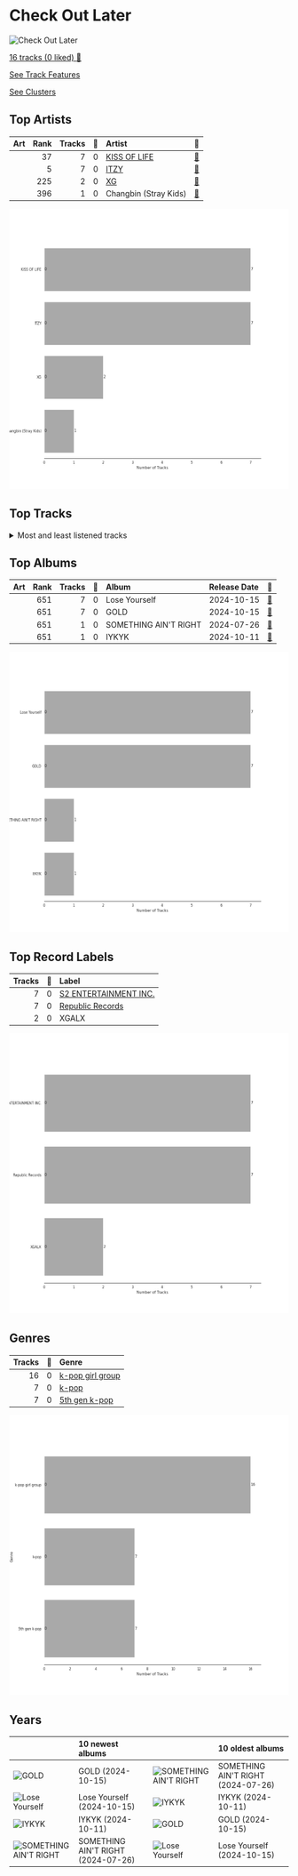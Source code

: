 # Check Out Later


<img src="https://mosaic.scdn.co/640/ab67616d00001e0215175a3af8eb08dbc8c77a31ab67616d00001e021ec62835ddfe95c49db87202ab67616d00001e0255e5d5190db309fe21d2e4c5ab67616d00001e02dd734636e6d28fdc528a839d" alt="Check Out Later" width="100" />

[16 tracks (0 liked) 🔗](https://open.spotify.com/playlist/2FgMW8NMJOZgvHtvDOWBCe)

[See Track Features](audio_features.md)

[See Clusters](clusters/overview.md)

## Top Artists

| Art | Rank | Tracks | 💚 | Artist | 🔗 |
|:---|---:|---:|---:|:---|:---|
| <img src="https://i.scdn.co/image/ab6761610000e5ebbf250c4fdc18bb30560fceb5" alt="" width="50" /> | 37 | 7 | 0 | [KISS OF LIFE](../../artists/kiss_of_life/overview.md) | [🔗](https://open.spotify.com/artist/4TEK9tIkcoxib4GxT3O4ky) |
| <img src="https://i.scdn.co/image/ab6761610000e5eb3448062884d4ad30473e964b" alt="" width="50" /> | 5 | 7 | 0 | [ITZY](../../artists/itzy/overview.md) | [🔗](https://open.spotify.com/artist/2KC9Qb60EaY0kW4eH68vr3) |
| <img src="https://i.scdn.co/image/ab6761610000e5eb853ade83174467adbbb14ddf" alt="" width="50" /> | 225 | 2 | 0 | [XG](../../artists/xg/overview.md) | [🔗](https://open.spotify.com/artist/0LOK81e9H5lr61HlGGHqwA) |
| <img src="https://i.scdn.co/image/ab67616d0000b27337c7b6583eb553169cd15cac" alt="" width="50" /> | 396 | 1 | 0 | Changbin (Stray Kids) | [🔗](https://open.spotify.com/artist/3XSid6KaiKoMAVZs2ug3yw) |

![Bar chart of top 4 artists](../../images/playlists/check_out_later/artists.png)



## Top Tracks




<details>
<summary>Most and least listened tracks</summary>

| Rank | ​ | Most listened tracks | Rank | ​​ | Least listened tracks |
|---:|:---|:---|---:|:---|:---|
| 989 | <img src="https://i.scdn.co/image/ab67616d0000b273dd734636e6d28fdc528a839d" alt="GOLD" width="50" /> | [Imaginary Friend](../../artists/itzy/overview.md) | 989 | <img src="https://i.scdn.co/image/ab67616d0000b27315175a3af8eb08dbc8c77a31" alt="Lose Yourself" width="50" /> | [Get Loud](../../artists/kiss_of_life/overview.md) |
| 989 | <img src="https://i.scdn.co/image/ab67616d0000b27315175a3af8eb08dbc8c77a31" alt="Lose Yourself" width="50" /> | [No One But Us](../../artists/kiss_of_life/overview.md) | 989 | <img src="https://i.scdn.co/image/ab67616d0000b273dd734636e6d28fdc528a839d" alt="GOLD" width="50" /> | [Mr. Vampire (Final Ver.)](../../artists/itzy/overview.md) |
| 989 | <img src="https://i.scdn.co/image/ab67616d0000b273dd734636e6d28fdc528a839d" alt="GOLD" width="50" /> | [Supernatural](../../artists/itzy/overview.md) | 989 | <img src="https://i.scdn.co/image/ab67616d0000b27315175a3af8eb08dbc8c77a31" alt="Lose Yourself" width="50" /> | [Chemistry](../../artists/kiss_of_life/overview.md) |
| 989 | <img src="https://i.scdn.co/image/ab67616d0000b27315175a3af8eb08dbc8c77a31" alt="Lose Yourself" width="50" /> | [R.E.M](../../artists/kiss_of_life/overview.md) | 989 | <img src="https://i.scdn.co/image/ab67616d0000b27355e5d5190db309fe21d2e4c5" alt="SOMETHING AIN&#x27;T RIGHT" width="50" /> | [SOMETHING AIN'T RIGHT](../../artists/xg/overview.md) |
| 989 | <img src="https://i.scdn.co/image/ab67616d0000b273dd734636e6d28fdc528a839d" alt="GOLD" width="50" /> | [Bad Girls R Us](../../artists/itzy/overview.md) | 989 | <img src="https://i.scdn.co/image/ab67616d0000b273dd734636e6d28fdc528a839d" alt="GOLD" width="50" /> | [FIVE](../../artists/itzy/overview.md) |
| 989 | <img src="https://i.scdn.co/image/ab67616d0000b27315175a3af8eb08dbc8c77a31" alt="Lose Yourself" width="50" /> | [Too Many Alex](../../artists/kiss_of_life/overview.md) | 989 | <img src="https://i.scdn.co/image/ab67616d0000b27315175a3af8eb08dbc8c77a31" alt="Lose Yourself" width="50" /> | [Back To Me](../../artists/kiss_of_life/overview.md) |
| 989 | <img src="https://i.scdn.co/image/ab67616d0000b273dd734636e6d28fdc528a839d" alt="GOLD" width="50" /> | [VAY (Feat. Changbin of Stray Kids)](../../artists/itzy/overview.md) | 989 | <img src="https://i.scdn.co/image/ab67616d0000b2731ec62835ddfe95c49db87202" alt="IYKYK" width="50" /> | [IYKYK](../../artists/xg/overview.md) |
| 989 | <img src="https://i.scdn.co/image/ab67616d0000b273dd734636e6d28fdc528a839d" alt="GOLD" width="50" /> | [GOLD](../../artists/itzy/overview.md) | 989 | <img src="https://i.scdn.co/image/ab67616d0000b27315175a3af8eb08dbc8c77a31" alt="Lose Yourself" width="50" /> | [Igloo](../../artists/kiss_of_life/overview.md) |
| 989 | <img src="https://i.scdn.co/image/ab67616d0000b27315175a3af8eb08dbc8c77a31" alt="Lose Yourself" width="50" /> | [Igloo](../../artists/kiss_of_life/overview.md) | 989 | <img src="https://i.scdn.co/image/ab67616d0000b273dd734636e6d28fdc528a839d" alt="GOLD" width="50" /> | [GOLD](../../artists/itzy/overview.md) |
| 989 | <img src="https://i.scdn.co/image/ab67616d0000b2731ec62835ddfe95c49db87202" alt="IYKYK" width="50" /> | [IYKYK](../../artists/xg/overview.md) | 989 | <img src="https://i.scdn.co/image/ab67616d0000b273dd734636e6d28fdc528a839d" alt="GOLD" width="50" /> | [VAY (Feat. Changbin of Stray Kids)](../../artists/itzy/overview.md) |

</details>

## Top Albums



| Art | Rank | Tracks | 💚 | Album | Release Date | 🔗 |
|:---|---:|---:|---:|:---|:---|:---|
| <img src="https://i.scdn.co/image/ab67616d0000b27315175a3af8eb08dbc8c77a31" alt="" width="50" /> | 651 | 7 | 0 | Lose Yourself | 2024-10-15 | [🔗](https://open.spotify.com/album/4eguh1dJUXRh0IMiLKRwab) |
| <img src="https://i.scdn.co/image/ab67616d0000b273dd734636e6d28fdc528a839d" alt="" width="50" /> | 651 | 7 | 0 | GOLD | 2024-10-15 | [🔗](https://open.spotify.com/album/4CRfobFgSG0GOzplgTI79s) |
| <img src="https://i.scdn.co/image/ab67616d0000b27355e5d5190db309fe21d2e4c5" alt="" width="50" /> | 651 | 1 | 0 | SOMETHING AIN'T RIGHT | 2024-07-26 | [🔗](https://open.spotify.com/album/1reE28qY4WnZLHJ6gTh5Rh) |
| <img src="https://i.scdn.co/image/ab67616d0000b2731ec62835ddfe95c49db87202" alt="" width="50" /> | 651 | 1 | 0 | IYKYK | 2024-10-11 | [🔗](https://open.spotify.com/album/7wdkikXCR5G3KhzffeTMCL) |

![Bar chart of top 4 albums](../../images/playlists/check_out_later/albums.png)

## Top Record Labels

| Tracks | 💚 | Label |
|---:|---:|:---|
| 7 | 0 | [S2 ENTERTAINMENT INC.](../../labels/s2_entertainment_inc_/overview.md) |
| 7 | 0 | [Republic Records](../../labels/republic_records/overview.md) |
| 2 | 0 | XGALX |

![Bar chart of top 3 record labels](../../images/playlists/check_out_later/labels.png)

## Genres

| Tracks | 💚 | Genre |
|---:|---:|:---|
| 16 | 0 | [k-pop girl group](../../genres/k-pop_girl_group/overview.md) |
| 7 | 0 | [k-pop](../../genres/k-pop/overview.md) |
| 7 | 0 | [5th gen k-pop](../../genres/5th_gen_k-pop/overview.md) |

![Bar chart of top 3 genres](../../images/playlists/check_out_later/genres.png)

## Years





| ​ | 10 newest albums | ​​ | 10 oldest albums |
|:---|:---|:---|:---|
| <img src="https://i.scdn.co/image/ab67616d0000b273dd734636e6d28fdc528a839d" alt="GOLD" width="50" /> | GOLD (2024-10-15) | <img src="https://i.scdn.co/image/ab67616d0000b27355e5d5190db309fe21d2e4c5" alt="SOMETHING AIN&#x27;T RIGHT" width="50" /> | SOMETHING AIN'T RIGHT (2024-07-26) |
| <img src="https://i.scdn.co/image/ab67616d0000b27315175a3af8eb08dbc8c77a31" alt="Lose Yourself" width="50" /> | Lose Yourself (2024-10-15) | <img src="https://i.scdn.co/image/ab67616d0000b2731ec62835ddfe95c49db87202" alt="IYKYK" width="50" /> | IYKYK (2024-10-11) |
| <img src="https://i.scdn.co/image/ab67616d0000b2731ec62835ddfe95c49db87202" alt="IYKYK" width="50" /> | IYKYK (2024-10-11) | <img src="https://i.scdn.co/image/ab67616d0000b273dd734636e6d28fdc528a839d" alt="GOLD" width="50" /> | GOLD (2024-10-15) |
| <img src="https://i.scdn.co/image/ab67616d0000b27355e5d5190db309fe21d2e4c5" alt="SOMETHING AIN&#x27;T RIGHT" width="50" /> | SOMETHING AIN'T RIGHT (2024-07-26) | <img src="https://i.scdn.co/image/ab67616d0000b27315175a3af8eb08dbc8c77a31" alt="Lose Yourself" width="50" /> | Lose Yourself (2024-10-15) |